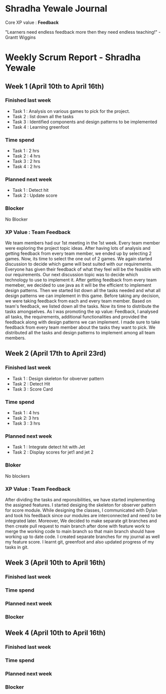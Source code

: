 # Shradha Yewale Journal 

Core XP value : **Feedback**

"Learners need endless feedback more then they need endless teaching!" - Grantt Wiggins

# Weekly Scrum Report - Shradha Yewale

## Week 1 (April 10th to April 16th)

### Finished last week
* Task 1 : Analysis on various games to pick for the project.
* Task 2 : list down all the tasks
* Task 3 : Identified components and design patterns to be implemented
* Task 4 : Learning greenfoot

### Time spend
* Task 1 : 2 hrs
* Task 2 : 4 hrs
* Task 3 : 2 hrs
* Task 4 : 2 hrs

### Planned next week
* Task 1 : Detect hit
* Task 2 : Update score

### Blocker
No Blocker

### XP Value : Team Feedback
We team members had our 1st meeting in the 1st week. Every team member were exploring the project topic ideas. After having lots of analysis and getting feedback from every team member, we ended up by selecting 2 games. Now, its time to select the one out of 2 games. We again started discussion to decide which game will best suited with our requirements. Everyone has given their feedback of what they feel will be the feasible with our requirements.
Our next discussion topic was to decide which technology to use to implement it. After getting feedback from every team memeber, we decided to use java as it will be the efficient to implement design patterns. 
Then we started list down all the tasks needed and what all design patterns we can implement in this game. Before taking any decision, we were taking feedback from each and every team member. 
Based on team's feedback, we listed down all the tasks. Now its time to distribute the tasks amongselves. As I was promoting the xp value: Feedback, I analysed all tasks, the requirements, additional functionalities and provided the feedback along with design patterns we can implement. I made sure to take feedback from every team member about the tasks they want to pick. We distributed all the tasks and design patterns to implement among all team members.


## Week 2 (April 17th to April 23rd)

### Finished last week
* Task 1 : Design skeleton for obverver pattern
* Task 2 : Detect Hit
* Task 3 : Score Card


### Time spend
* Task 1 : 4 hrs
* Task 2: 3 hrs
* Task 3 : 3 hrs

### Planned next week
* Task 1 : Integrate detect hit with Jet
* Task 2 : Display scores for jet1 and jet 2

### Bloker
No blockers

### XP Value : Team Feedback
After dividing the tasks and reponsibilities, we have started implementing the assigned features. I started desiging the skeleton for observer pattern for score module. While designing the classes, I communicated with Dylan and took his feedback since our modules are interconnected and need to be integrated later. Moreover, We decided to make separate git branches and then create pull request to main branch after done with feature work to merge the working code to main branch so that main branch should have working up to date code. I created separate branches for my journal as well my feature score. I learnt git, greenfoot and also updated progress of my tasks in git.

## Week 3 (April 10th to April 16th)

### Finished last week

### Time spend



### Planned next week

### Blocker


## Week 4 (April 10th to April 16th)

### Finished last week


### Time spend


### Planned next week

### Blocker



